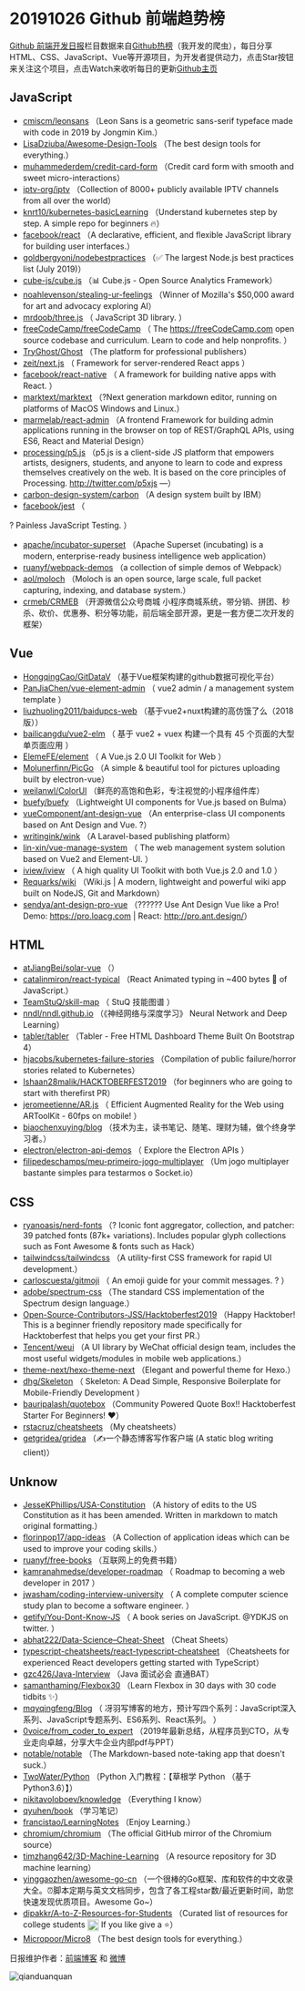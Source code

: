 # 20191026 Github 前端趋势榜

[Github 前端开发日报](http://caibaojian.com/c/news)栏目数据来自[Github热榜](http://news.caibaojian.com/)（我开发的爬虫），每日分享HTML、CSS、JavaScript、Vue等开源项目，为开发者提供动力，点击Star按钮来关注这个项目，点击Watch来收听每日的更新[Github主页](https://github.com/kujian/githubTrending)
## JavaScript

* [cmiscm/leonsans](https://github.com/cmiscm/leonsans) （Leon Sans is a geometric sans-serif typeface made with code in 2019 by Jongmin Kim.）
* [LisaDziuba/Awesome-Design-Tools](https://github.com/LisaDziuba/Awesome-Design-Tools) （The best design tools for everything.）
* [muhammederdem/credit-card-form](https://github.com/muhammederdem/credit-card-form) （Credit card form with smooth and sweet micro-interactions）
* [iptv-org/iptv](https://github.com/iptv-org/iptv) （Collection of 8000+ publicly available IPTV channels from all over the world）
* [knrt10/kubernetes-basicLearning](https://github.com/knrt10/kubernetes-basicLearning) （Understand kubernetes step by step. A simple repo for beginners &#x1f525;）
* [facebook/react](https://github.com/facebook/react) （A declarative, efficient, and flexible JavaScript library for building user interfaces.）
* [goldbergyoni/nodebestpractices](https://github.com/goldbergyoni/nodebestpractices) （✅ The largest Node.js best practices list (July 2019)）
* [cube-js/cube.js](https://github.com/cube-js/cube.js) （&#x1f4ca; Cube.js - Open Source Analytics Framework）
* [noahlevenson/stealing-ur-feelings](https://github.com/noahlevenson/stealing-ur-feelings) （Winner of Mozilla's $50,000 award for art and advocacy exploring AI）
* [mrdoob/three.js](https://github.com/mrdoob/three.js) （
        JavaScript 3D library.
      ）
* [freeCodeCamp/freeCodeCamp](https://github.com/freeCodeCamp/freeCodeCamp) （
        The <a href="https://freeCodeCamp.com">https://freeCodeCamp.com</a> open source codebase and curriculum. Learn to code and help nonprofits.
      ）
* [TryGhost/Ghost](https://github.com/TryGhost/Ghost) （The platform for professional publishers）
* [zeit/next.js](https://github.com/zeit/next.js) （
        Framework for server-rendered React apps
      ）
* [facebook/react-native](https://github.com/facebook/react) （
        A framework for building native apps with React.
      ）
* [marktext/marktext](https://github.com/marktext/marktext) （?Next generation markdown editor, running on platforms of MacOS Windows and Linux.）
* [marmelab/react-admin](https://github.com/marmelab/react-admin) （A frontend Framework for building admin applications running in the browser on top of REST/GraphQL APIs, using ES6, React and Material Design）
* [processing/p5.js](https://github.com/processing/p5.js) （p5.js is a client-side JS platform that empowers artists, designers, students, and anyone to learn to code and express themselves creatively on the web. It is based on the core principles of Processing. <a href="http://twitter.com/p5xjs" rel="nofollow">http://twitter.com/p5xjs</a> —）
* [carbon-design-system/carbon](https://github.com/carbon-design-system/carbon) （A design system built by IBM）
* [facebook/jest](https://github.com/facebook/jest) （
        
? Painless JavaScript Testing.
      ）
* [apache/incubator-superset](https://github.com/apache/incubator-superset) （Apache Superset (incubating) is a modern, enterprise-ready business intelligence web application）
* [ruanyf/webpack-demos](https://github.com/ruanyf/webpack-demos) （a collection of simple demos of Webpack）
* [aol/moloch](https://github.com/aol/moloch) （Moloch is an open source, large scale, full packet capturing, indexing, and database system.）
* [crmeb/CRMEB](https://github.com/crmeb/CRMEB) （开源微信公众号商城 小程序商城系统，带分销、拼团、秒杀、砍价、优惠券、积分等功能，前后端全部开源，更是一套方便二次开发的框架）

## Vue

* [HongqingCao/GitDataV](https://github.com/HongqingCao/GitDataV) （基于Vue框架构建的github数据可视化平台）
* [PanJiaChen/vue-element-admin](https://github.com/PanJiaChen/vue-element-admin) （
        vue2 admin / a management system template
      ）
* [liuzhuoling2011/baidupcs-web](https://github.com/liuzhuoling2011/baidupcs-web) （基于vue2+nuxt构建的高仿饿了么（2018版））
* [bailicangdu/vue2-elm](https://github.com/bailicangdu/vue2-elm) （
        基于 vue2 + vuex 构建一个具有 45 个页面的大型单页面应用
      ）
* [ElemeFE/element](https://github.com/ElemeFE/element) （
        A Vue.js 2.0 UI Toolkit for Web
      ）
* [Molunerfinn/PicGo](https://github.com/Molunerfinn/PicGo) （A simple &amp; beautiful tool for pictures uploading built by electron-vue）
* [weilanwl/ColorUI](https://github.com/weilanwl/ColorUI) （鲜亮的高饱和色彩，专注视觉的小程序组件库）
* [buefy/buefy](https://github.com/buefy/buefy) （Lightweight UI components for Vue.js based on Bulma）
* [vueComponent/ant-design-vue](https://github.com/vueComponent/ant-design-vue) （An enterprise-class UI components based on Ant Design and Vue. ?）
* [writingink/wink](https://github.com/writingink/wink) （A Laravel-based publishing platform）
* [lin-xin/vue-manage-system](https://github.com/lin-xin/vue-manage-system) （
        The web management system solution based on Vue2 and Element-UI.
      ）
* [iview/iview](https://github.com/iview/iview) （
        A high quality UI Toolkit with both Vue.js 2.0 and 1.0
      ）
* [Requarks/wiki](https://github.com/Requarks/wiki) （Wiki.js | A modern, lightweight and powerful wiki app built on NodeJS, Git and Markdown）
* [sendya/ant-design-pro-vue](https://github.com/sendya/ant-design-pro-vue) （??&#x200d;???&#x200d;? Use Ant Design Vue like a Pro! Demo: <a href="https://pro.loacg.com" rel="nofollow">https://pro.loacg.com</a> | React: <a href="http://pro.ant.design/" rel="nofollow">http://pro.ant.design/</a>）

## HTML

* [atJiangBei/solar-vue](https://github.com/atJiangBei/solar-vue) （）
* [catalinmiron/react-typical](https://github.com/catalinmiron/react-typical) （React Animated typing in ~400 bytes &#x1f421; of JavaScript.）
* [TeamStuQ/skill-map](https://github.com/TeamStuQ/skill-map) （
        StuQ 技能图谱
      ）
* [nndl/nndl.github.io](https://github.com/nndl/nndl.github.io) （《神经网络与深度学习》 Neural Network and Deep Learning）
* [tabler/tabler](https://github.com/tabler/tabler) （Tabler - Free HTML Dashboard Theme Built On Bootstrap 4）
* [hjacobs/kubernetes-failure-stories](https://github.com/hjacobs/kubernetes-failure-stories) （Compilation of public failure/horror stories related to Kubernetes）
* [Ishaan28malik/HACKTOBERFEST2019](https://github.com/Ishaan28malik/HACKTOBERFEST2019) （for beginners who are going to start with therefirst PR）
* [jeromeetienne/AR.js](https://github.com/jeromeetienne/AR.js) （
        Efficient Augmented Reality for the Web using ARToolKit - 60fps on mobile!
      ）
* [biaochenxuying/blog](https://github.com/biaochenxuying/blog) （技术为主，读书笔记、随笔、理财为辅，做个终身学习者。）
* [electron/electron-api-demos](https://github.com/electron/electron-api-demos) （
        Explore the Electron APIs
      ）
* [filipedeschamps/meu-primeiro-jogo-multiplayer](https://github.com/filipedeschamps/meu-primeiro-jogo-multiplayer) （Um jogo multiplayer bastante simples para testarmos o Socket.io）

## CSS

* [ryanoasis/nerd-fonts](https://github.com/ryanoasis/nerd-fonts) （? Iconic font aggregator, collection, and patcher: 39 patched fonts (87k+ variations). Includes popular glyph collections such as Font Awesome &amp; fonts such as Hack）
* [tailwindcss/tailwindcss](https://github.com/tailwindcss/tailwindcss) （A utility-first CSS framework for rapid UI development.）
* [carloscuesta/gitmoji](https://github.com/carloscuesta/gitmoji) （
        An emoji guide for your commit messages. ? 
      ）
* [adobe/spectrum-css](https://github.com/adobe/spectrum-css) （The standard CSS implementation of the Spectrum design language.）
* [Open-Source-Contributors-JSS/Hacktoberfest2019](https://github.com/Open-Source-Contributors-JSS/Hacktoberfest2019) （Happy Hacktober!  This is a beginner friendly repository made specifically for Hacktoberfest that helps you get your first PR.）
* [Tencent/weui](https://github.com/Tencent/weui) （A UI library by WeChat official design team, includes the most useful widgets/modules in mobile web applications.）
* [theme-next/hexo-theme-next](https://github.com/theme-next/hexo-theme-next) （Elegant and powerful theme for Hexo.）
* [dhg/Skeleton](https://github.com/dhg/Skeleton) （
        Skeleton: A Dead Simple, Responsive Boilerplate for Mobile-Friendly Development
      ）
* [bauripalash/quotebox](https://github.com/bauripalash/quotebox) （Community Powered Quote Box!! Hacktoberfest Starter For Beginners! ♥️）
* [rstacruz/cheatsheets](https://github.com/rstacruz/cheatsheets) （My cheatsheets）
* [getgridea/gridea](https://github.com/getgridea/gridea) （✍️一个静态博客写作客户端 (A static blog writing client)）

## Unknow

* [JesseKPhillips/USA-Constitution](https://github.com/JesseKPhillips/USA-Constitution) （A history of edits to the US Constitution as it has been amended. Written in markdown to match original formatting.）
* [florinpop17/app-ideas](https://github.com/florinpop17/app-ideas) （A Collection of application ideas which can be used to improve your coding skills.）
* [ruanyf/free-books](https://github.com/ruanyf/free-books) （互联网上的免费书籍）
* [kamranahmedse/developer-roadmap](https://github.com/kamranahmedse/developer-roadmap) （
        Roadmap to becoming a web developer in 2017
      ）
* [jwasham/coding-interview-university](https://github.com/jwasham/coding-interview-university) （
        A complete computer science study plan to become a software engineer.
      ）
* [getify/You-Dont-Know-JS](https://github.com/getify/You-Dont-Know-JS) （
        A book series on JavaScript. @YDKJS on twitter.
      ）
* [abhat222/Data-Science&#8211;Cheat-Sheet](https://github.com/abhat222/Data-Science--Cheat-Sheet) （Cheat Sheets）
* [typescript-cheatsheets/react-typescript-cheatsheet](https://github.com/typescript-cheatsheets/react-typescript-cheatsheet) （Cheatsheets for experienced React developers getting started with TypeScript）
* [gzc426/Java-Interview](https://github.com/gzc426/Java-Interview) （Java 面试必会 直通BAT）
* [samanthaming/Flexbox30](https://github.com/samanthaming/Flexbox30) （Learn Flexbox in 30 days with 30 code tidbits ✨）
* [mqyqingfeng/Blog](https://github.com/mqyqingfeng/Blog) （
        冴羽写博客的地方，预计写四个系列：JavaScript深入系列、JavaScript专题系列、ES6系列、React系列。
      ）
* [0voice/from_coder_to_expert](https://github.com/0voice/from_coder_to_expert) （2019年最新总结，从程序员到CTO，从专业走向卓越，分享大牛企业内部pdf与PPT）
* [notable/notable](https://github.com/notable/notable) （The Markdown-based note-taking app that doesn't suck.）
* [TwoWater/Python](https://github.com/TwoWater/Python) （Python 入门教程：【草根学 Python （基于Python3.6）】）
* [nikitavoloboev/knowledge](https://github.com/nikitavoloboev/knowledge) （Everything I know）
* [qyuhen/book](https://github.com/qyuhen/book) （学习笔记）
* [francistao/LearningNotes](https://github.com/francistao/LearningNotes) （Enjoy Learning.）
* [chromium/chromium](https://github.com/chromium/chromium) （The official GitHub mirror of the Chromium source）
* [timzhang642/3D-Machine-Learning](https://github.com/timzhang642/3D-Machine-Learning) （A resource repository for 3D machine learning）
* [yinggaozhen/awesome-go-cn](https://github.com/yinggaozhen/awesome-go-cn) （一个很棒的Go框架、库和软件的中文收录大全。⏰脚本定期与英文文档同步，包含了各工程star数/最近更新时间，助您快速发现优质项目。Awesome Go~）
* [dipakkr/A-to-Z-Resources-for-Students](https://github.com/dipakkr/A-to-Z-Resources-for-Students) （Curated list of resources for college students <img class="emoji" title=":octocat:" alt=":octocat:" src="https://assets-cdn.github.com/images/icons/emoji/octocat.png" height="20" width="20" align="absmiddle"> If you like give a ⭐️）
* [Micropoor/Micro8](https://github.com/Micropoor/Micro8) （The best design tools for everything.）


日报维护作者：[前端博客](http://caibaojian.com/) 和 [微博](http://caibaojian.com/go/weibo)

![qianduanquan](https://user-images.githubusercontent.com/3055447/38468989-651132ac-3b80-11e8-8e6b-15122322a9d7.png)